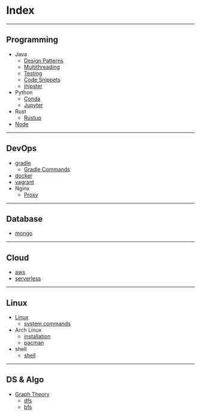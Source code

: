 # Index

---
## Programming
- Java
  - [Design Patterns][java-design-patterns]
  - [Multithreading][java-multithreading]
  - [Testing][java-testing]
  - [Code Snippets][java-code-snippets]
  - [jhipster][jhipster]
- Python
  - [Conda][conda]
  - [Jupyter][jupyter]
- Rust
  - [Rustup][rustup]
- [Node][node]

---
## DevOps
- [gradle][gradle]
  - [Gradle Commands][gradle-commands]
- [docker][docker]
- [vagrant][vagrant]
- Nginx
  - [Proxy][nginx-proxy]

---
## Database
- [mongo][mongo]

---
## Cloud
- [aws][aws]
- [serverless][serverless]

---
## Linux
- [Linux][linux]
  - [system commands][linux-system-commands]
- Arch Linux
  - [installation][arch-linux-installation]
  - [pacman][pacman]
- shell
  - [shell][linux-shell]

---
## DS & Algo
- [Graph Theory][graph-theory]
  - [dfs][dfs]
  - [bfs][bfs]



[home]: /dev-guide

[java-design-patterns]: /dev-guide/guides/programming/java/java-design-patterns
[java-multithreading]: /dev-guide/guides/wiki/java-multithreading
[java-testing]: /dev-guide/guides/programming/java/java-testing
[java-code-snippets]: /dev-guide/guides/programming/java/java-code-snippets
[jhipster]: /dev-guide/guides/programming/java/jhipster


[conda]: /dev-guide/guides/programming/python/conda
[jupyter]: /dev-guide/guides/programming/python/jupyter

[rustup]: /dev-guide/guides/programming/rust/rustup

[node]: /dev-guide/guides/programming/node/node


[gradle]: /dev-guide/guides/devops/gradle/gradle
[gradle-commands]: /dev-guide/guides/devops/gradle/gradle-commands
[docker]: /dev-guide/guides/devops/docker
[vagrant]: /dev-guide/guides/devops/vagrant
[nginx-proxy]: /dev-guide/guides/devops/nginx/nginx-proxy

[mongo]: /dev-guide/guides/database/mongo/mongo

[aws]: /dev-guide/guides/cloud/aws/aws
[serverless]: /dev-guide/guides/cloud/serverless


[linux]: /dev-guide/guides/cloud/linux
[linux-system-commands]: /dev-guide/guides/cloud/linux/linux-system-commands
[arch-linux-installation]: /dev-guide/guides/cloud/linux/arch-linux-installation
[pacman]: /dev-guide/guides/cloud/linux/pacman
[linux-shell]: /dev-guide/guides/cloud/linux/linux-shell

[graph-theory]: /dev-guide/guides/dsalgo/graph-theory
[dfs]: /dev-guide/guides/dsalgo/dfs
[bfs]: /dev-guide/guides/dsalgo/bfs
